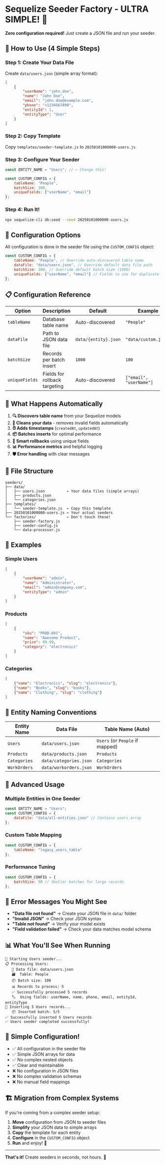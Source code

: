 # Sequelize Seeder Factory - ULTRA SIMPLE! 🚀

**Zero configuration required!** Just create a JSON file and run your seeder.

## 🎯 How to Use (4 Simple Steps)

### Step 1: Create Your Data File

Create `data/users.json` (simple array format):

```json
[
    {
        "userName": "john.doe",
        "name": "John Doe",
        "email": "john.doe@example.com",
        "phone": "+1234567890",
        "entityId": 1,
        "entityType": "User"
    }
]
```

### Step 2: Copy Template

Copy `templates/seeder-template.js` to `20250101000000-users.js`

### Step 3: Configure Your Seeder

```javascript
const ENTITY_NAME = "Users"; // ← Change this!

const CUSTOM_CONFIG = {
    tableName: "People",
    batchSize: 100,
    uniqueFields: ["userName", "email"]
};
```

### Step 4: Run It!

```bash
npx sequelize-cli db:seed --seed 20250101000000-users.js
```

## 🔧 Configuration Options

All configuration is done in the seeder file using the `CUSTOM_CONFIG` object:

```javascript
const CUSTOM_CONFIG = {
    tableName: "People", // Override auto-discovered table name
    dataFile: "data/users.json", // Override default data file path
    batchSize: 100, // Override default batch size (1000)
    uniqueFields: ["userName", "email"] // Fields to use for duplicate detection
};
```

## 📋 Configuration Reference

| Option         | Description                   | Default              | Example                 |
| -------------- | ----------------------------- | -------------------- | ----------------------- |
| `tableName`    | Database table name           | Auto-discovered      | `"People"`              |
| `dataFile`     | Path to JSON data file        | `data/{entity}.json` | `"data/custom.json"`    |
| `batchSize`    | Records per batch insert      | `1000`               | `100`                   |
| `uniqueFields` | Fields for rollback targeting | Auto-discovered      | `["email", "userName"]` |

## 🚀 What Happens Automatically

1. **🔍 Discovers table name** from your Sequelize models
2. **🧹 Cleans your data** - removes invalid fields automatically
3. **⏰ Adds timestamps** (`createdAt`, `updatedAt`)
4. **📦 Batches inserts** for optimal performance
5. **🎯 Smart rollbacks** using unique fields
6. **📊 Performance metrics** and helpful logging
7. **🛡️ Error handling** with clear messages

## 📁 File Structure

```
seeders/
├── data/
│   ├── users.json          ← Your data files (simple arrays)
│   ├── products.json
│   └── categories.json
├── templates/
│   └── seeder-template.js  ← Copy this template
├── 20250101000000-users.js ← Your actual seeders
└── factories/              ← Don't touch these!
    ├── seeder-factory.js
    ├── seeder-config.js
    └── data-processor.js
```

## 🎨 Examples

### Simple Users

```json
[
    {
        "userName": "admin",
        "name": "Administrator",
        "email": "admin@company.com",
        "entityType": "admin"
    }
]
```

### Products

```json
[
    {
        "sku": "PROD-001",
        "name": "Awesome Product",
        "price": 99.99,
        "category": "electronics"
    }
]
```

### Categories

```json
[
    {"name": "Electronics", "slug": "electronics"},
    {"name": "Books", "slug": "books"},
    {"name": "Clothing", "slug": "clothing"}
]
```

## 🎯 Entity Naming Conventions

| Entity Name  | Data File              | Table Name (Auto)               |
| ------------ | ---------------------- | ------------------------------- |
| `Users`      | `data/users.json`      | `Users` (or `People` if mapped) |
| `Products`   | `data/products.json`   | `Products`                      |
| `Categories` | `data/categories.json` | `Categories`                    |
| `WorkOrders` | `data/workorders.json` | `WorkOrders`                    |

## 🔄 Advanced Usage

### Multiple Entities in One Seeder

```javascript
const ENTITY_NAME = "Users";
const CUSTOM_CONFIG = {
    dataFile: "data/all-entities.json" // Contains users array
};
```

### Custom Table Mapping

```javascript
const CUSTOM_CONFIG = {
    tableName: "legacy_users_table"
};
```

### Performance Tuning

```javascript
const CUSTOM_CONFIG = {
    batchSize: 50 // Smaller batches for large records
};
```

## 🚨 Error Messages You Might See

- **"Data file not found"** → Create your JSON file in `data/` folder
- **"Invalid JSON"** → Check your JSON syntax
- **"Table not found"** → Verify your model exists
- **"Field validation failed"** → Check your data matches model schema

## 📊 What You'll See When Running

```
🚀 Starting Users seeder...
📋 Processing Users:
   📁 Data file: data/users.json
   🗃️  Table: People
   📦 Batch size: 100
   📊 Records to process: 5
   ✅ Successfully processed 5 records
   🏷️  Using fields: userName, name, phone, email, entityId, entityType
💾 Inserting 5 Users records...
   📦 Inserted batch: 5/5
✅ Successfully inserted 5 Users records
✅ Users seeder completed successfully!
```

## 🎉 Simple Configuration!

- ✅ All configuration in the seeder file
- ✅ Simple JSON arrays for data
- ✅ No complex nested objects
- ✅ Clear and maintainable
- ❌ No configuration in JSON files
- ❌ No complex validation schemas
- ❌ No manual field mappings

## 🏗️ Migration from Complex Systems

If you're coming from a complex seeder setup:

1. **Move** configuration from JSON to seeder files
2. **Simplify** your JSON data to simple arrays
3. **Copy** the template for each entity
4. **Configure** in the `CUSTOM_CONFIG` object
5. **Run** and enjoy! 🎉

---

**That's it!** Create seeders in seconds, not hours. 🚀
